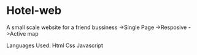 # Hotel-web

A small scale website for a friend bussiness
->Single Page
->Resposive
->Active map

Languages Used:
Html
Css
Javascript
